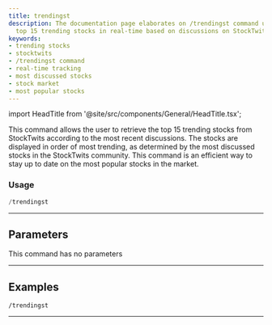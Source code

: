 ```yaml
---
title: trendingst
description: The documentation page elaborates on /trendingst command usage for tracking
  top 15 trending stocks in real-time based on discussions on StockTwits platform.
keywords:
- trending stocks
- stocktwits
- /trendingst command
- real-time tracking
- most discussed stocks
- stock market
- most popular stocks
---
```


import HeadTitle from '@site/src/components/General/HeadTitle.tsx';

<HeadTitle title="discovery: trendingst - Telegram Reference | OpenBB Bot Docs" />

This command allows the user to retrieve the top 15 trending stocks from StockTwits according to the most recent discussions. The stocks are displayed in order of most trending, as determined by the most discussed stocks in the StockTwits community. This command is an efficient way to stay up to date on the most popular stocks in the market.

### Usage

```python wordwrap
/trendingst
```

---

## Parameters

This command has no parameters



---

## Examples

```
/trendingst
```

---
